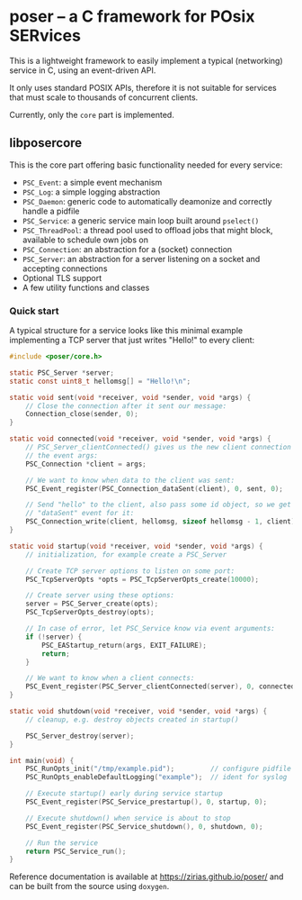 # poser – a C framework for POsix SERvices

This is a lightweight framework to easily implement a typical (networking)
service in C, using an event-driven API.

It only uses standard POSIX APIs, therefore it is not suitable for services
that must scale to thousands of concurrent clients.

Currently, only the `core` part is implemented.

## libposercore

This is the core part offering basic functionality needed for every service:

* `PSC_Event`: a simple event mechanism
* `PSC_Log`: a simple logging abstraction
* `PSC_Daemon`: generic code to automatically deamonize and correctly handle a
                pidfile
* `PSC_Service`: a generic service main loop built around `pselect()`
* `PSC_ThreadPool`: a thread pool used to offload jobs that might block,
                    available to schedule own jobs on
* `PSC_Connection`: an abstraction for a (socket) connection
* `PSC_Server`: an abstraction for a server listening on a socket and
                accepting connections
* Optional TLS support
* A few utility functions and classes

### Quick start

A typical structure for a service looks like this minimal example implementing
a TCP server that just writes "Hello!" to every client:

```c
#include <poser/core.h>

static PSC_Server *server;
static const uint8_t hellomsg[] = "Hello!\n";

static void sent(void *receiver, void *sender, void *args) {
    // Close the connection after it sent our message:
    Connection_close(sender, 0);
}

static void connected(void *receiver, void *sender, void *args) {
    // PSC_Server_clientConnected() gives us the new client connection in
    // the event args:
    PSC_Connection *client = args;

    // We want to know when data to the client was sent:
    PSC_Event_register(PSC_Connection_dataSent(client), 0, sent, 0);

    // Send "hello" to the client, also pass some id object, so we get a
    // "dataSent" event for it:
    PSC_Connection_write(client, hellomsg, sizeof hellomsg - 1, client);
}

static void startup(void *receiver, void *sender, void *args) {
    // initialization, for example create a PSC_Server

    // Create TCP server options to listen on some port:
    PSC_TcpServerOpts *opts = PSC_TcpServerOpts_create(10000);

    // Create server using these options:
    server = PSC_Server_create(opts);
    PSC_TcpServerOpts_destroy(opts);

    // In case of error, let PSC_Service know via event arguments:
    if (!server) {
        PSC_EAStartup_return(args, EXIT_FAILURE);
        return;
    }

    // We want to know when a client connects:
    PSC_Event_register(PSC_Server_clientConnected(server), 0, connected, 0);
}

static void shutdown(void *receiver, void *sender, void *args) {
    // cleanup, e.g. destroy objects created in startup()

    PSC_Server_destroy(server);
}

int main(void) {
    PSC_RunOpts_init("/tmp/example.pid");         // configure pidfile
    PSC_RunOpts_enableDefaultLogging("example");  // ident for syslog

    // Execute startup() early during service startup
    PSC_Event_register(PSC_Service_prestartup(), 0, startup, 0);

    // Execute shutdown() when service is about to stop
    PSC_Event_register(PSC_Service_shutdown(), 0, shutdown, 0);

    // Run the service
    return PSC_Service_run();
}
```

Reference documentation is available at https://zirias.github.io/poser/ and
can be built from the source using `doxygen`.

